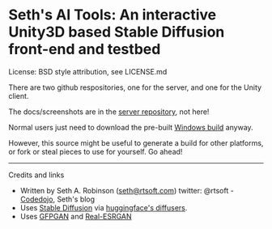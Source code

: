 
# Seth's AI Tools: An interactive Unity3D based Stable Diffusion front-end and testbed

License:  BSD style attribution, see LICENSE.md

There are two github respositories, one for the server, and one for the Unity client.

The docs/screenshots are in the [server repository](https://github.com/SethRobinson/aitools_server), not here!

Normal users just need to download the pre-built [Windows build](https://www.rtsoft.com/files/SethsAIToolsWindows.zip) anyway. 

However, this source might be useful to generate a build for other platforms, or fork or steal pieces to use for yourself.  Go ahead!

---

Credits and links

- Written by Seth A. Robinson (seth@rtsoft.com) twitter: @rtsoft - [Codedojo](https://www.codedojo.com), Seth's blog
- Uses [Stable Diffusion](https://github.com/CompVis/stable-diffusion) via [huggingface's diffusers](https://github.com/huggingface/diffusers).
- Uses [GFPGAN](https://github.com/TencentARC/GFPGAN) and [Real-ESRGAN](https://github.com/xinntao/Real-ESRGAN)
